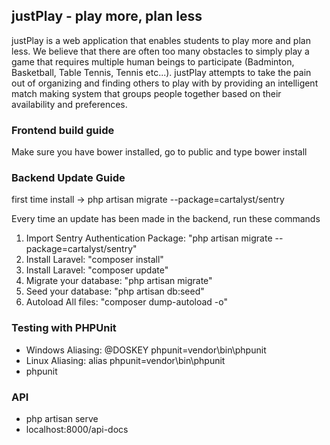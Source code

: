 ## justPlay - play more, plan less

justPlay is a web application that enables students to play more and plan less. We believe that there are often too many obstacles to simply play a game that requires multiple human beings to participate (Badminton, Basketball, Table Tennis, Tennis etc...). justPlay attempts to take the pain out of organizing and finding others to play with by providing an intelligent match making system that groups people together based on their availability and preferences.

<h3> Frontend build guide </h3>
<p> Make sure you have bower installed, go to public and type bower install</p>

<h3> Backend Update Guide </h3>
<p> first time install -> php artisan migrate --package=cartalyst/sentry </p>
<p> Every time an update has been made in the backend, run these commands </p>
<ol>
  <li> Import Sentry Authentication Package: "php artisan migrate --package=cartalyst/sentry" </li>
  <li> Install Laravel: "composer install" </li>
  <li> Install Laravel: "composer update" </li>
  <li> Migrate your database: "php artisan migrate" </li>
  <li> Seed your database: "php artisan db:seed" </li>
  <li> Autoload All files: "composer dump-autoload -o" </li>
</ol>

<h3> Testing with PHPUnit </h3>
<ul>
  <li> Windows Aliasing: @DOSKEY phpunit=vendor\bin\phpunit </li>
  <li> Linux Aliasing: alias phpunit=vendor\bin\phpunit </li>
  <li> phpunit </li>
</ul>

<h3> API </h3>
<ul>
  <li> php artisan serve </li>
  <li> localhost:8000/api-docs </li>
</ul>
